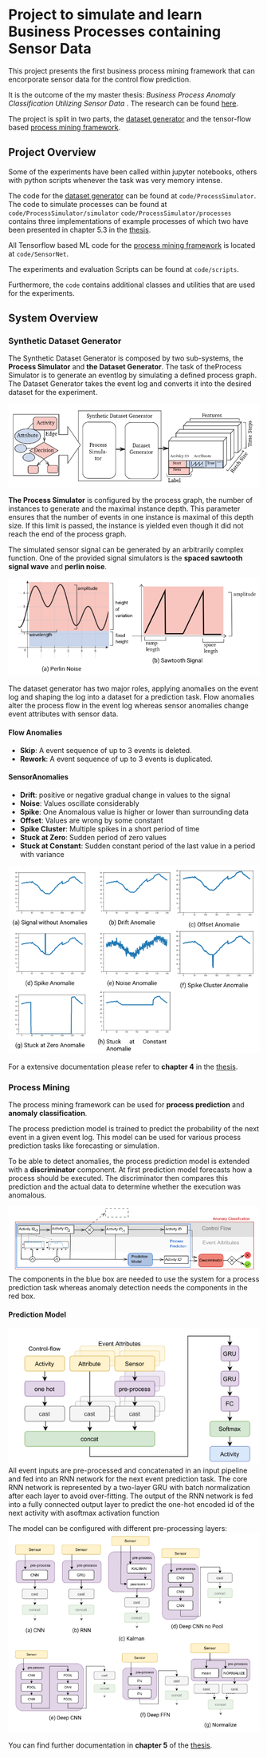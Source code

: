 # Project to simulate and learn Business Processes containing Sensor Data

This project presents the first business process mining framework that can encorporate sensor data for the control flow prediction.

It is the outcome of the my master thesis: _Business Process Anomaly Classification Utilizing Sensor Data_
. The research can be found [here](thesis.pdf). 

The project is split in two parts, the [dataset generator](#synthetic-dataset-generator) and the tensor-flow based [process mining framework](#process-mining).

## Project Overview

Some of the experiments have been called within jupyter notebooks, others with python scripts whenever the task was very memory intense.

The code for the [dataset generator](#synthetic-dataset-generator) can be found at `code/ProcessSimulator`.
The code to simulate processes can be found at `code/ProcessSimulator/simulator` 
`code/ProcessSimulator/processes` contains three implementations of example processes of which two have been presented in chapter 5.3 in the [thesis](thesis.pdf).

All Tensorflow based ML code for the [process mining framework](#process-mining) is located at `code/SensorNet`.

The experiments and evaluation Scripts can be found at `code/scripts`.

Furthermore, the `code` contains additional classes and utilities that are used for the experiments.


## System Overview

### Synthetic Dataset Generator
The Synthetic Dataset Generator is composed by two sub-systems, the **Process Simulator** and **the Dataset Generator**.
The task of theProcess Simulator is to generate an eventlog by simulating a defined process graph. 
The Dataset Generator takes the event log and converts it into the desired dataset for the experiment. 

<img src="assets/SyntheticDatasetGenerator.png">

**The Process Simulator** is configured by the process graph, the number of instances to generate and the maximal instance depth. 
This parameter ensures that the number of events in one instance is maximal of this depth size. 
If this limit is passed, the instance is yielded even though it did not reach the end of the process graph.

The simulated sensor signal can be generated by an arbitrarily complex function. 
One of the provided signal simulators is the **spaced sawtooth signal wave** and **perlin noise**. 

<img src="assets/SensorSimulator.png" width="600">


The dataset generator has two major roles, applying anomalies on the event log and shaping the log into a dataset for a prediction task.
Flow anomalies alter the process flow in the event log whereas sensor anomalies change event attributes with sensor data.
#### Flow Anomalies 
* **Skip**: A event sequence of up to 3 events is deleted.
* **Rework**: A event sequence of up to 3 events is duplicated.

#### SensorAnomalies
* **Drift**: positive or negative gradual change in values to the signal
* **Noise**: Values oscillate considerably
* **Spike**: One Anomalous value is higher or lower than surrounding data
* **Offset**: Values are wrong by some constant
* **Spike Cluster**: Multiple spikes in a short period of time
* **Stuck at Zero**: Sudden period of zero values
* **Stuck at Constant**: Sudden constant period of the last value in a period with variance

<img src="assets/SnesorAnomalies.png" width="600">

For a extensive documentation please refer to **chapter 4** in the [thesis](thesis.pdf). 

### Process Mining 
The process mining framework can be used for **process prediction** and **anomaly classification**.

The process prediction model is trained to predict the probability of the next event in a given event log.
This model can be used for various process prediction tasks like forecasting or simulation.

To be able to detect anomalies, the process prediction model is extended with a **discriminator** component. 
At first prediction model forecasts how a process should be executed. 
The discriminator then compares this prediction and the actual data to determine whether the execution was anomalous.


<img src="assets/SystemArchitecture.png">
The components in the blue box are needed to use the system for a process prediction task whereas anomaly detection needs the components in the red box.

#### Prediction Model
<img src="assets/ModelArchitecture.png">
All event inputs are pre-processed and concatenated in an input pipeline and fed into an RNN network for the next event prediction task. 
The core RNN network is represented by a two-layer GRU with batch normalization after each layer to avoid over-fitting. 
The output of the RNN network is fed into a fully connected output layer to predict the one-hot encoded id of the next activity with asoftmax activation function

The model can be configured with different pre-processing layers:
<img src="assets/PreProcessing.png">

You can find further documentation in **chapter 5** of the [thesis](thesis.pdf).